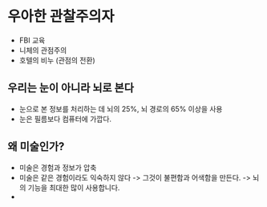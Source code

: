 # 우아한 관찰주의자

- FBI 교육
- 니체의 관점주의
- 호텔의 비누 (관점의 전환)

## 우리는 눈이 아니라 뇌로 본다

- 눈으로 본 정보를 처리하는 데 뇌의 25%, 뇌 경로의 65% 이상을 사용
- 눈은 필름보다 컴퓨터에 가깝다.

## 왜 미술인가?

- 미술은 경험과 정보가 압축
- 미술은 같은 경험이라도 익숙하지 않다 -> 그것이 불편함과 어색함을 만든다. -> 뇌의 기능을 최대한 많이 사용합니다.
-
